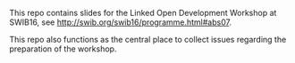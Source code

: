 This repo contains slides for the Linked Open Development Workshop at SWIB16, see http://swib.org/swib16/programme.html#abs07.

This repo also functions as the central place to collect issues regarding the preparation of the workshop.
